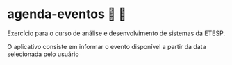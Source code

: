 # agenda-eventos 📑 :bookmark_tabs:	
 
Exercício para o curso de análise e desenvolvimento de sistemas da ETESP.

O aplicativo consiste em informar o evento disponível a partir da data selecionada pelo usuário
